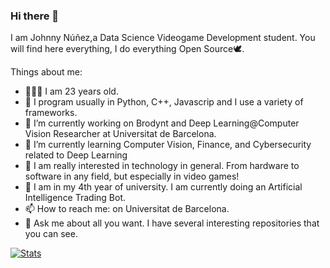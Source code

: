 ### Hi there 👋

<!--
**johnnync13/johnnync13** is a ✨ _special_ ✨ repository because its `README.md` (this file) appears on your GitHub profile.

Here are some ideas to get you started:

- 🔭 I’m currently working on ...
- 🌱 I’m currently learning ...
- 👯 I’m looking to collaborate on ...
- 🤔 I’m looking for help with ...
- 💬 Ask me about ...
- 📫 How to reach me: ...
- 😄 Pronouns: ...
- ⚡ Fun fact: ...
-->


I am Johnny Núñez,a Data Science Videogame Development student. You will find here everything, I do everything Open Source🕊.

Things about me:
- 🧑🏽‍💻 I am 23 years old.
- 🤔 I program usually in Python, C++, Javascrip and I use a variety of frameworks.
- 🔭 I’m currently working on Brodynt and Deep Learning@Computer Vision Researcher at Universitat de Barcelona.
- 🌱 I’m currently learning Computer Vision, Finance, and Cybersecurity related to Deep Learning
- 📲 I am really interested in technology in general. From hardware to software in any field, but especially in video games!
- 📐 I am in my 4th year of university. I am currently doing an Artificial Intelligence Trading Bot.
- 📫 How to reach me: on Universitat de Barcelona.
- 💬 Ask me about all you want. I have several interesting repositories that you can see.

[![Stats](https://github-readme-stats.vercel.app/api?username=johnnync13)](https://github.com/johnnync13/github-readme-stats)
